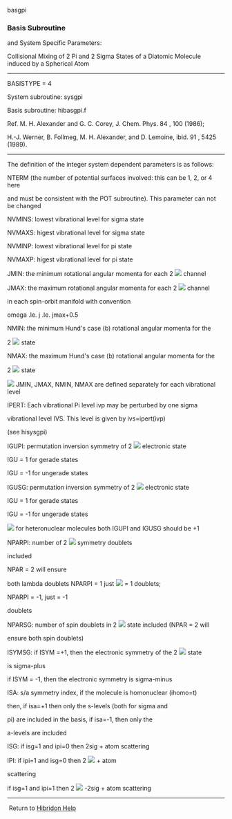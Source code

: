basgpi


###   Basis Subroutine

and System Specific Parameters:

Collisional Mixing of  2 Pi and  2 Sigma States of a Diatomic Molecule induced by a Spherical Atom


------------------------------


BASISTYPE = 4


System subroutine:  sysgpi


Basis subroutine:  hibasgpi.f


Ref.  M. H. Alexander and G. C. Corey, J. Chem. Phys.  84 , 100 (1986);

H.-J. Werner, B. Follmeg, M. H. Alexander, and D. Lemoine,  ibid.   91 , 5425 (1989).


------------------------------


The definition of the  integer system dependent parameters is as follows:

NTERM (the number of potential surfaces involved:  this can be 1, 2, or 4 here

and must be consistent with the POT subroutine).  This parameter can not be changed


NVMINS:   lowest vibrational level for sigma state


NVMAXS:   higest vibrational level for sigma state


NVMINP:   lowest vibrational level for pi state


NVMAXP:   higest vibrational level for pi state


JMIN:     the minimum rotational angular momenta for each  2  ![](pismall.gif)  channel


JMAX:     the maximum rotational angular momenta for each  2  ![](pismall.gif)  channel


in each spin-orbit manifold with convention

omega .le. j .le. jmax+0.5


NMIN:     the minimum Hund's case (b) rotational angular momenta for the

2  ![](sigma12.gif)  state


NMAX:     the maximum Hund's case (b) rotational angular momenta for the

2  ![](sigma12.gif)  state


![](warningsmall.gif)  JMIN, JMAX, NMIN, NMAX are defined separately for each vibrational level


IPERT:   Each vibrational Pi level ivp may be perturbed by one sigma

vibrational level IVS. This level is given by ivs=ipert(ivp)

(see hisysgpi)


IGUPI:    permutation inversion symmetry of  2  ![](pismall.gif)  electronic state

IGU = 1 for gerade states


IGU = -1 for ungerade states

IGUSG:    permutation inversion symmetry of  2  ![](sigma12.gif)  electronic state

IGU = 1 for gerade states


IGU = -1 for ungerade states


![](warningsmall.gif)  for heteronuclear molecules both IGUPI and IGUSG should be +1


NPARPI:   number of  2  ![](pismall.gif)  symmetry doublets

included

NPAR = 2 will ensure

both lambda doublets
NPARPI = 1 just  ![](eps12.gif)  = 1 doublets;


NPARPI = -1, just   = -1

doublets

NPARSG:   number of spin doublets in  2  ![](sigma12.gif)  state included (NPAR = 2 will

ensure both spin doublets)


ISYMSG:   if ISYM =+1, then the electronic symmetry of the  2  ![](sigma12.gif)  state

is sigma-plus

if ISYM = -1, then the electronic symmetry is sigma-minus

ISA:       s/a  symmetry index, if the molecule is homonuclear (ihomo=t)

then, if isa=+1 then only the s-levels (both for sigma and

pi) are included in the basis, if isa=-1, then only the

a-levels are included


ISG:      if isg=1 and ipi=0 then 2sig + atom scattering


IPI:      if ipi=1 and isg=0 then  2  ![](pismall.gif)  + atom

scattering


if isg=1 and ipi=1 then  2  ![](pismall.gif) -2sig + atom scattering


------------------------------


[](hibhelp.html) [](up_arrow.gif)   Return to  [Hibridon Help](hibhelp.html)
